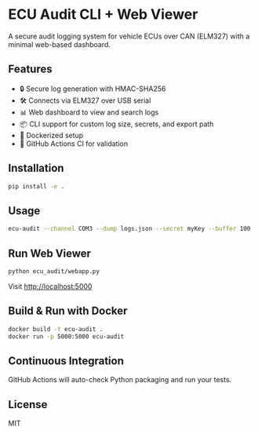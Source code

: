 
# ECU Audit CLI + Web Viewer

A secure audit logging system for vehicle ECUs over CAN (ELM327) with a minimal web-based dashboard.

## Features
- 🔒 Secure log generation with HMAC-SHA256
- 🛠 Connects via ELM327 over USB serial
- 📊 Web dashboard to view and search logs
- 📦 CLI support for custom log size, secrets, and export path
- 🐳 Dockerized setup
- 🧪 GitHub Actions CI for validation

## Installation
```bash
pip install -e .
```

## Usage
```bash
ecu-audit --channel COM3 --dump logs.json --secret myKey --buffer 100
```

## Run Web Viewer
```bash
python ecu_audit/webapp.py
```
Visit [http://localhost:5000](http://localhost:5000)

## Build & Run with Docker
```bash
docker build -t ecu-audit .
docker run -p 5000:5000 ecu-audit
```

## Continuous Integration
GitHub Actions will auto-check Python packaging and run your tests.

## License
MIT
